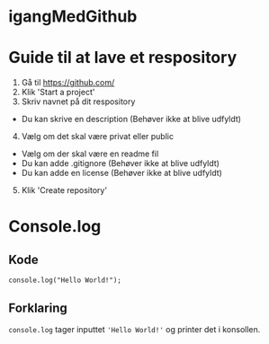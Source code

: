 # igangMedGithub

# **Guide til at lave et respository** #
1. Gå til https://github.com/
1. Klik 'Start a project'
1. Skriv navnet på dit respository
* Du kan skrive en description (Behøver ikke at blive udfyldt)
4. Vælg om det skal være privat eller public
* Vælg om der skal være en readme fil
* Du kan adde .gitignore (Behøver ikke at blive udfyldt)
* Du kan adde en license (Behøver ikke at blive udfyldt)
5. Klik 'Create repository'

# **Console.log** #
## **Kode** ##

```
console.log("Hello World!");
```

## **Forklaring** ##

```console.log``` tager inputtet ```'Hello World!'``` og printer det i konsollen.